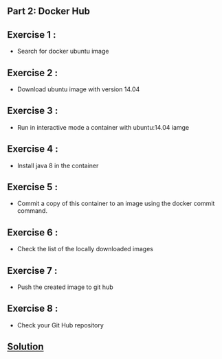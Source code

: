 ## Part 2: Docker Hub
## Exercise 1 : 
* Search for docker ubuntu image

## Exercise 2 : 
* Download ubuntu image with version 14.04

## Exercise 3 : 
* Run in interactive mode a container with ubuntu:14.04 iamge

## Exercise 4 : 
* Install java 8 in the container

## Exercise 5 : 
* Commit a copy of this container to an image using the docker commit command.

## Exercise 6 : 
* Check the list of the locally downloaded images

## Exercise 7 : 
* Push the created image to git hub

## Exercise 8 : 
* Check your Git Hub repository

## [Solution](solution)